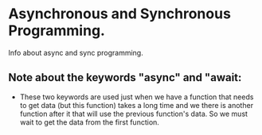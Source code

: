# Asynchronous and Synchronous Programming.

Info about async and sync programming.

## Note about the keywords "async" and "await:
* These two keywords are used just when we have a function that needs to get data (but this function) takes a long time and we there is another function after it that will use the previous function's data. So we must wait to get the data from the first function.
